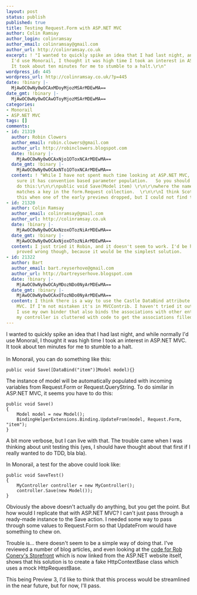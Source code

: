 ```yaml
---
layout: post
status: publish
published: true
title: Testing Request.Form with ASP.NET MVC
author: Colin Ramsay
author_login: colinramsay
author_email: colinramsay@gmail.com
author_url: http://colinramsay.co.uk
excerpt: ! "I wanted to quickly spike an idea that I had last night, and while normally
  I'd use Monorail, I thought it was high time I took an interest in ASP.NET MVC.
  It took about ten minutes for me to stumble to a halt.\r\n"
wordpress_id: 445
wordpress_url: http://colinramsay.co.uk/?p=445
date: !binary |-
  MjAwOC0wNy0wOCAxMDoyMjozMSArMDEwMA==
date_gmt: !binary |-
  MjAwOC0wNy0wOCAwOToyMjozMSArMDEwMA==
categories:
- Monorail
- ASP.NET MVC
tags: []
comments:
- id: 21319
  author: Robin Clowers
  author_email: robin.clowers@gmail.com
  author_url: http://robinclowers.blogspot.com
  date: !binary |-
    MjAwOC0wNy0wOCAxNjo1OToxNCArMDEwMA==
  date_gmt: !binary |-
    MjAwOC0wNy0wOCAxNTo1OToxNCArMDEwMA==
  content: ! "While I have not spent much time looking at ASP.NET MVC, I am pretty
    sure it has convention based parameter population.   So you should be able to
    do this:\r\n\r\npublic void Save(Model item) \r\n\r\nwhere the name of the argument
    matches a key in the form.Request collection.  \r\n\r\nI think ScottGu wrote about
    this when one of the early previews dropped, but I could not find the post."
- id: 21320
  author: Colin Ramsay
  author_email: colinramsay@gmail.com
  author_url: http://colinramsay.co.uk
  date: !binary |-
    MjAwOC0wNy0wOCAxNzoxOTozNiArMDEwMA==
  date_gmt: !binary |-
    MjAwOC0wNy0wOCAxNjoxOTozNiArMDEwMA==
  content: I just tried it Robin, and it doesn't seem to work. I'd be happy to be
    proved wrong though, because it would be the simplest solution.
- id: 21322
  author: Bart
  author_email: bart.reyserhove@gmail.com
  author_url: http://bartreyserhove.blogspot.com
  date: !binary |-
    MjAwOC0wNy0wOCAyMDozNDo0NyArMDEwMA==
  date_gmt: !binary |-
    MjAwOC0wNy0wOCAxOTozNDo0NyArMDEwMA==
  content: I think there is a way to use the Castle DataBind attribute in ASP.NET
    MVC. If I'm not mistaken it's in MVCContrib. I haven't tried it out yet, because
    I use my own binder that also binds the associations with other entities. Otherwise
    my controller is cluttered with code to get the associations filled
---
```

<p>I wanted to quickly spike an idea that I had last night, and while normally I'd use Monorail, I thought it was high time I took an interest in ASP.NET MVC. It took about ten minutes for me to stumble to a halt.<br />
<a id="more"></a><a id="more-445"></a><br />
In Monorail, you can do something like this:</p>
<pre><code class="csharp">public void Save([DataBind("item")]Model model){}</code></pre>
<p>The instance of model will be automatically populated with incoming variables from Request.Form or Request.QueryString. To do similar in ASP.NET MVC, it seems you have to do this:</p>
<pre><code class="csharp">public void Save()
{
    Model model = new Model();
    BindingHelperExtensions.Binding.UpdateFrom(model, Request.Form, "item");
}</code></pre>
<p>A bit more verbose, but I can live with that. The trouble came when I was thinking about unit testing this (yes, I should have thought about that first if I really wanted to do TDD, bla bla).</p>
<p>In Monorail, a test for the above could look like:</p>
<pre><code class="csharp">public void SaveTest()
{
    MyController controller = new MyController();
    controller.Save(new Model());
}</code></pre>
<p>Obviously the above doesn't actually do anything, but you get the point. But how would I replicate that with ASP.NET MVC? I can't just pass through a ready-made instance to the Save action. I needed some way to pass through some values to Request.Form so that UpdateFrom would have something to chew on. </p>
<p>Trouble is... there doesn't seem to be a simple way of doing that. I've reviewed a number of blog articles, and even looking at the <a href="http://www.codeplex.com/mvcsamples/SourceControl/FileView.aspx?itemId=149232&changeSetId=9325">code for Rob Conery's Storefront</a> which is now linked from the ASP.NET website itself, shows that his solution is to create a fake HttpContextBase class which uses a mock HttpRequestBase.</p>
<p>This being Preview 3, I'd like to think that this process would be streamlined in the near future, but for now, I'll pass.</p>
